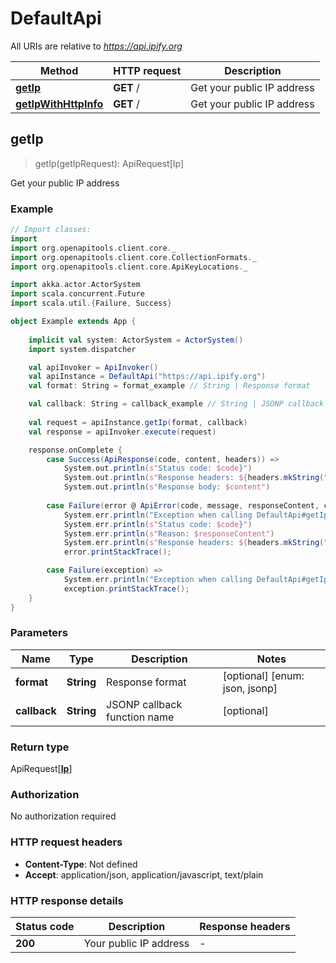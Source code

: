 # DefaultApi

All URIs are relative to *https://api.ipify.org*

Method | HTTP request | Description
------------- | ------------- | -------------
[**getIp**](DefaultApi.md#getIp) | **GET** / | Get your public IP address
[**getIpWithHttpInfo**](DefaultApi.md#getIpWithHttpInfo) | **GET** / | Get your public IP address



## getIp

> getIp(getIpRequest): ApiRequest[Ip]

Get your public IP address

### Example

```scala
// Import classes:
import 
import org.openapitools.client.core._
import org.openapitools.client.core.CollectionFormats._
import org.openapitools.client.core.ApiKeyLocations._

import akka.actor.ActorSystem
import scala.concurrent.Future
import scala.util.{Failure, Success}

object Example extends App {
    
    implicit val system: ActorSystem = ActorSystem()
    import system.dispatcher

    val apiInvoker = ApiInvoker()
    val apiInstance = DefaultApi("https://api.ipify.org")
    val format: String = format_example // String | Response format

    val callback: String = callback_example // String | JSONP callback function name
    
    val request = apiInstance.getIp(format, callback)
    val response = apiInvoker.execute(request)

    response.onComplete {
        case Success(ApiResponse(code, content, headers)) =>
            System.out.println(s"Status code: $code}")
            System.out.println(s"Response headers: ${headers.mkString(", ")}")
            System.out.println(s"Response body: $content")
        
        case Failure(error @ ApiError(code, message, responseContent, cause, headers)) =>
            System.err.println("Exception when calling DefaultApi#getIp")
            System.err.println(s"Status code: $code}")
            System.err.println(s"Reason: $responseContent")
            System.err.println(s"Response headers: ${headers.mkString(", ")}")
            error.printStackTrace();

        case Failure(exception) => 
            System.err.println("Exception when calling DefaultApi#getIp")
            exception.printStackTrace();
    }
}
```

### Parameters


Name | Type | Description  | Notes
------------- | ------------- | ------------- | -------------
 **format** | **String**| Response format | [optional] [enum: json, jsonp]
 **callback** | **String**| JSONP callback function name | [optional]

### Return type

ApiRequest[[**Ip**](Ip.md)]


### Authorization

No authorization required

### HTTP request headers

- **Content-Type**: Not defined
- **Accept**: application/json, application/javascript, text/plain

### HTTP response details
| Status code | Description | Response headers |
|-------------|-------------|------------------|
| **200** | Your public IP address |  -  |

